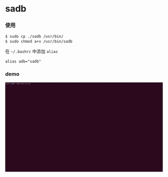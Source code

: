# sadb

### 使用
```
$ sudo cp ./sadb /usr/bin/
$ sudo chmod a+x /usr/bin/sadb
```
在 `~/.bashrc` 中添加 `alias`
```
alias adb="sadb"
```

### demo
![](https://raw.githubusercontent.com/UncleBrook/sadb/main/screenshot/demo_0.gif)
